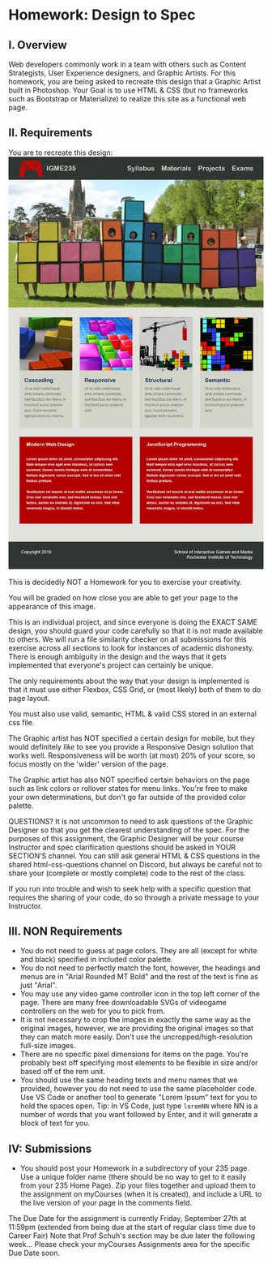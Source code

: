 # Homework: Design to Spec

## I. Overview
Web developers commonly work in a team with others such as Content Strategists, User Experience designers, and Graphic Artists.  For this homework, you are being asked to recreate this design that a Graphic Artist built in Photoshop.  Your Goal is to use HTML & CSS (but no frameworks such as Bootstrap or Materialize) to realize this site as a functional web page.

## II. Requirements
You are to recreate this design:
![Website Mockup](_images/designtospec.png)

This is decidedly NOT a Homework for you to exercise your creativity.

You will be graded on how close you are able to get your page to the appearance of this image.

This is an individual project, and since everyone is doing the EXACT SAME design, you should guard your code carefully so that it is not made available to others.  We will run a file similarity checker on all submissions for this exercise across all sections to look for instances of academic dishonesty.  There is enough ambiguity in the design and the ways that it gets implemented that everyone's project can certainly be unique.

The only requirements about the way that your design is implemented is that it must use either Flexbox, CSS Grid, or (most likely) both of them to do page layout.

You must also use valid, semantic, HTML & valid CSS stored in an external css file.

The Graphic artist has NOT specified a certain design for mobile, but they would definitely *like* to see you provide a Responsive Design solution that works well.  Responsiveness will be worth (at most) 20% of your score, so focus mostly on the 'wider' version of the page.

The Graphic artist has also NOT specified certain behaviors on the page such as link colors or rollover states for menu links.  You're free to make your own determinations, but don't go far outside of the provided color palette. 

QUESTIONS?  It is not uncommon to need to ask questions of the Graphic Designer so that you get the clearest understanding of the spec.  For the purposes of this assignment, the Graphic Designer will be your course Instructor and spec clarification questions should be asked in YOUR SECTION'S channel.  You can still ask general HTML & CSS questions in the shared html-css-questions channel on Discord, but always be careful not to share your (complete or mostly complete) code to the rest of the class.

If you run into trouble and wish to seek help with a specific question that requires the sharing of your code, do so through a private message to your Instructor.

## III. NON Requirements
- You do not need to guess at page colors.  They are all (except for white and black) specified in included color palette.  
- You do not need to perfectly match the font, however, the headings and menus are in "Arial Rounded MT Bold" and the rest of the text is fine as just "Arial".
- You may use any video game controller icon in the top left corner of the page.  There are many free downloadable SVGs of videogame controllers on the web for you to pick from.
- It is not necessary to crop the images in exactly the same way as the original images, however, we are providing the original images so that they can match more easily.  Don't use the uncropped/high-resolution full-size images.
- There are no specific pixel dimensions for items on the page.  You're probably best off specifying most elements to be flexible in size and/or based off of the rem unit.
- You should use the same heading texts and menu names that we provided, however you do not need to use the same placeholder code.  Use VS Code or another tool to generate "Lorem Ipsum" text for you to hold the spaces open.  Tip:  In VS Code, just type `loremNN` where NN is a number of words that you want followed by Enter, and it will generate a block of text for you.

## IV: Submissions
- You should post your Homework in a subdirectory of your 235 page.  Use a unique folder name (there should be no way to get to it easily from your 235 Home Page).  Zip your files together and upload them to the assignment on myCourses (when it is created), and include a URL to the live version of your page in the comments field.

The Due Date for the assignment is currently Friday, September 27th at 11:59pm (extended from being due at the start of regular class time due to Career Fair)  Note that Prof Schuh's section may be due later the following week... Please check your myCourses Assignments area for the specific Due Date soon.

